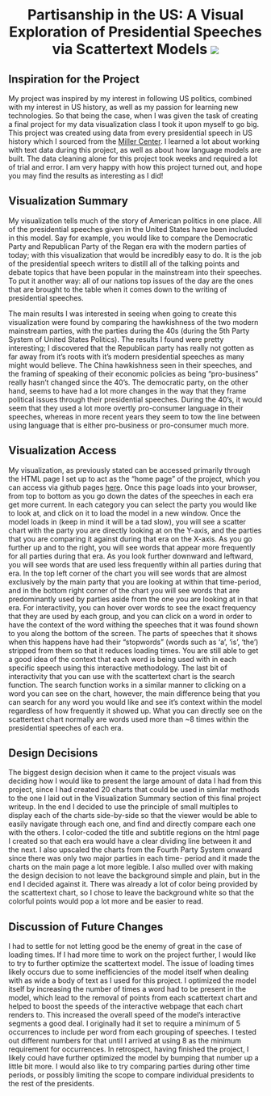 <h1 align="center">
Partisanship in the US: A Visual Exploration of Presidential Speeches via Scattertext Models
<img src = "https://upload.wikimedia.org/wikipedia/commons/thumb/7/76/PartyVotes-Presidents.png/1000px-PartyVotes-Presidents.png"</img>
</h1>

## Inspiration for the Project

   My project was inspired by my interest in following US politics, combined with my interest in US history, as well as my passion for learning new technologies. So that being the case, when I was given the task of creating a final project for my data visualization class I took it upon myself to go big. This project was created using data from every presidential speech in US history which I sourced from the [Miller Center](https://millercenter.org/the-presidency/presidential-speeches). I learned a lot about working with text data during this project, as well as about how language models are built. The data cleaning alone for this project took weeks and required a lot of trial and error. I am very happy with how this project turned out, and hope you may find the results as interesting as I did!

## Visualization Summary
   My visualization tells much of the story of American politics in one place. All of the presidential speeches given in the United States have been included in this model. Say for example, you would like to compare the Democratic Party and Republican Party of the Regan era with the modern parties of today; with this visualization that would be incredibly easy to do. It is the job of the presidential speech writers to distill all of the talking points and debate topics that have been popular in the mainstream into their speeches. To put it another way: all of our nations top issues of the day are the ones that are brought to the table when it comes down to the writing of presidential speeches. 

   The main results I was interested in seeing when going to create this visualization were found by comparing the hawkishness of the two modern mainstream parties, with the parties during the 40s (during the 5th Party System of United States Politics). The results I found were pretty interesting; I discovered that the Republican party has really not gotten as far away from it’s roots with it’s modern presidential speeches as many might would believe. The China hawkishness seen in their speeches, and the framing of speaking of their economic policies as being “pro-business” really hasn’t changed since the 40’s. The democratic party, on the other hand, seems to have had a lot more changes in the way that they frame political issues through their presidential speeches. During the 40’s, it would seem that they used a lot more overtly pro-consumer language in their speeches, whereas in more recent years they seem to tow the line between using language that is either pro-business or pro-consumer much more. 
## Visualization Access

My visualization, as previously stated can be accessed primarily through the HTML page I set up to act as the “home page” of the project, which you  can access via github pages [here](https://mjranalytics.github.io/MJRAnalytics.github.io-US-Partisanship/). Once this page loads into your browser, from top to bottom as you go down the dates of the speeches in each era get more current. In each category you can select the party you would like to look at, and click on it to load the model in a new window. Once the model loads in (keep in mind it will be a tad slow), you will see a scatter chart with the party you are directly looking at on the Y-axis, and the parties that you are comparing it against during that era on the X-axis. As you go further up and to the right, you will see words that appear more frequently for all parties during that era. As you look further downward and leftward, you will see words that are used less frequently within all parties during that era. In the top left corner of the chart you will see words that are almost exclusively by the main party that you are looking at within that time-period, and in the bottom right corner of the chart you will see words that are predominantly used by parties aside from the one you are looking at in that era. For interactivity, you can hover over words to see the exact frequency that they are used by each group, and you can click on a word in order to have the context of the word withing the speeches that it was found shown to you along the bottom of the screen. The parts of speeches that it shows when this happens have had their “stopwords” (words such as ‘a’, ‘is’, ‘the’) stripped from them so that it reduces loading times. You are still able to get a good idea of the context that each word is being used with in each specific speech using this interactive methodology. The last bit of interactivity that you can use with the scattertext chart is the search function. The search function works in  a similar manner to clicking on a word you can see on the chart, however, the main difference being that you can search for any word you would like and see it’s context within the model regardless of how frequently it showed up. What you can directly see on the scattertext chart normally are words used more than ~8 times within the presidential speeches of each era.

## Design Decisions

The biggest design decision when it came to the project visuals was deciding how I would like to present the large amount of data I had from this project, since I had created 20 charts that could be used in similar methods to the one I laid out in the Visualization Summary section of this final project writeup. In the end I decided to use the principle of small multiples to display each of the charts side-by-side so that the viewer would be able to easily navigate through each one, and find and directly compare each one with the others. I color-coded the title and subtitle regions on the html page I created so that each era would have a clear dividing line between it and the next. I also upscaled the charts from the Fourth Party System onward since there was only two major parties in each time- period and it made the charts on the main page a lot more legible. I also mulled over with making the design decision to not leave the background simple and plain, but in the end I decided against it. There was already a lot of color being provided by the scattertext chart, so I chose to leave the background white so that the colorful points would pop a lot more and be easier to read.

## Discussion of Future Changes

I had to settle for not letting good be the enemy of great in the case of loading times. If I had more time to work on the project further, I would like to try to further optimize the scattertext model. The issue of loading times likely occurs due to some inefficiencies of the model itself when dealing with as wide  a body of text as I used for this project. I optimized the model itself by increasing the number of times a word had to be present in the model, which lead to the removal of points from each scattertext chart and helped to boost the speeds of the interactive webpage that each chart renders to. This increased the overall speed of the model’s interactive segments a good deal. I originally had it set to require a minimum of 5 occurrences to include per word from each grouping of speeches. I tested out different numbers for that until I arrived at using 8 as the minimum requirement for occurrences. In retrospect, having finished the project, I likely could have further optimized the model by bumping that number up a little bit more. I would also like to try comparing parties during other time periods, or possibly limiting the scope to compare individual presidents to the rest of the presidents.
